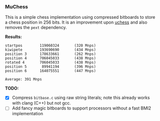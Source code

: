 ### MuChess

This is a simple chess implementation using compressed bitboards to store a chess position in 256 bits. It is an improvement upon [uchess](https://github.com/ellxor/uchess) and also removes the `pext` dependency.

**Results:**
```
startpos        119060324       (320 Mnps)
kiwipete        193690690       (434 Mnps)
position 3      178633661       (262 Mnps)
position 4      706045033       (438 Mnps)
rotated 4       706045033       (438 Mnps)
position 5       89941194       (396 Mnps)
position 6      164075551       (447 Mnps)

Average: 391 Mnps
```

**TODO:**
- [x] Compress `bitbase.c` using raw string literals; note this already works with clang (C++) but not gcc.
- [ ] Add fancy magic bitboards to support processors without a fast BMI2 implementation
